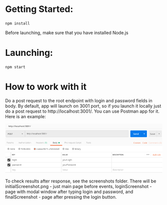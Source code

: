 # Getting Started:
`npm install`

Before launching, make sure that you have installed Node.js


# Launching: 
`npm start`

# How to work with it
Do a post request to the root endpoint with login and password fields in body.
By default, app will launch on 3001 port, so if you launch it locally just do a post request to http://localhost:3001/.
You can use Postman app for it. Here is an example:

![alt text](public/images/Postman.png)

To check results after response, see the screenshots folder. There will be initialScreenshot.png - just main page before events,
loginScreenshot - page with modal window after typing login and password, and finalScreenshot - page after pressing the login button. 
